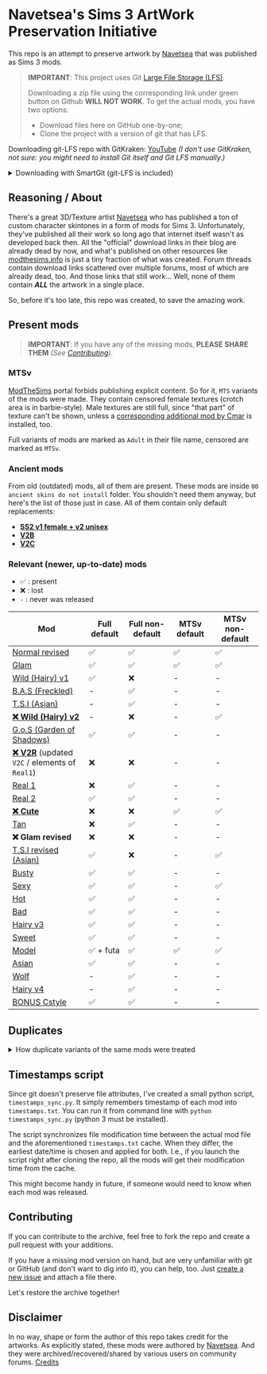 # **Navetsea**'s Sims 3 ArtWork Preservation Initiative

This repo is an attempt to preserve artwork by [Navetsea](https://navetsea.blogspot.com/) that was published as Sims 3 mods.

> __IMPORTANT__: This project uses Git [Large File Storage (LFS)](https://git-lfs.github.com/).
> 
> Downloading a zip file using the corresponding link under green button on Github **WILL NOT WORK**. To get the actual mods, you have two options:
> 
> * Download files here on GitHub one-by-one;
> * Clone the project with a version of git that has LFS.

Downloading git-LFS repo with GitKraken: [YouTube](https://www.youtube.com/watch?v=S03EEusFxoI) _(I don't use GitKraken, not sure: you might need to install Git itself and Git LFS manually.)_

<details>
<summary>Downloading with SmartGit (git-LFS is included)</summary>

0. [Download SmartGit](https://www.syntevo.com/smartgit/download/) and install it / unpack portable version.
1. _**Repository > Clone**_. Specify the URL of this repo, available here (on GitHub) at the green `Code` button above. If you're not sure which one to use, select HTTPS.
2. Select `initial_pre-LFS` branch and specify local folder to save to. Finish the cloning process.
3. _**Local > LFS > Install...**_ > wait till LFS installation is complete _(it should say that in **Output** window; **Status bar** should say "Ready", "Done" or smth. similar)_.
4. Switch to the `main` branch _(double-click it under "origin", in **Branches** window)_.
5. Wait till it downloads the latest version of files. Done! ✅
</details>

## Reasoning / About
There's a great 3D/Texture artist [Navetsea](https://navetsea.blogspot.com/) who has published a ton of custom character skintones in a form of mods for Sims 3. Unfortunately, they've published all their work so long ago that internet itself wasn't as developed back then. All the "official" download links in their blog are already dead by now, and what's published on other resources like [modthesims.info](https://modthesims.info/d/479460/face-in-revised-default-amp-non-default-natural-realistic-style-skin.html) is just a tiny fraction of what was created. Forum threads contain download links scattered over multiple forums, most of which are already dead, too. And those links that still work... Well, none of them contain _**ALL**_ the artwork in a single place.

So, before it's too late, this repo was created, to save the amazing work.

## Present mods
> __IMPORTANT__: If you have any of the missing mods, **PLEASE SHARE THEM** *(See [Contributing](#contributing))*.

### MTSv
[ModTheSims](https://modthesims.info/d/479460) portal forbids publishing explicit content. So for it, `MTS` variants of the mods were made. They contain censored female textures (crotch area is in barbie-style). Male textures are still full, since "that part" of texture can't be shown, unless a [corresponding additional mod by Cmar](http://sexysims.info/download.php?t=173718) is installed, too.

Full variants of mods are marked as `Adult` in their file name, censored are marked as `MTSv`.

### Ancient mods
From old (outdated) mods, all of them are present. These mods are inside `00 ancient skins do not install` folder. You shouldn't need them anyway, but here's the list of those just in case. All of them contain only default replacements:

- [**SS2 v1 female + v2 unisex**](/00%20ancient%20skins%20do%20not%20install/SS2%20v1%20female%20%2B%20v2%20unisex)
- [**V2B**](/00%20ancient%20skins%20do%20not%20install/V2B)
- [**V2C**](/00%20ancient%20skins%20do%20not%20install/V2C)

### Relevant (newer, up-to-date) mods

- ✅ : present
- ❌ : lost
- `-` : never was released

| Mod                                                                | Full default | Full non-default | MTSv default | MTSv non-default |
| ------------------------------------------------------------------ | ------------ | ---------------- | ------------ | ---------------- |
| [Normal revised](/01%20Normal%20revised)                           | ✅            | ✅                | ✅            | ✅                |
| [Glam](/02%20Glam)                                                 | ✅            | ✅                | ✅            | ✅                |
| [Wild (Hairy) v1](/03%20Wild%20(Hairy)%20v1)                       | ✅            | ❌                | -            | -                |
| [B.A.S (Freckled)](/04%20B.A.S%20(Freckled))                       | -            | ✅                | -            | -                |
| [T.S.I (Asian)](/05%20T.S.I%20(Asian))                             | -            | ✅                | -            | -                |
| [**❌ Wild (Hairy) v2**](/06%20Wild%20(Hairy)%20v2)                 | -            | ❌                | -            | ✅                |
| [G.o.S (Garden of Shadows)](/07%20G.o.S%20(Garden%20of%20Shadows)) | ✅            | ✅                | -            | -                |
| [**❌ V2R**](/08%20V2R) (updated `V2C` / elements of `Real1`)       | ❌            | ❌                | -            | -                |
| [Real 1](/09%20Real%201)                                           | ❌            | ✅                | -            | -                |
| [Real 2](/10%20Real%202)                                           | ✅            | ✅                | -            | -                |
| [**❌ Cute**](/11%20Cute)                                           | ❌            | ❌                | ✅            | ✅                |
| [Tan](/12%20Tan)                                                   | ❌            | ✅                | -            | -                |
| **❌ Glam revised**                                                 | ❌            | ❌                | -            | -                |
| [T.S.I revised (Asian)](/14%20T.S.I%20revised%20(Asian))           | ✅            | ❌                | -            | ✅                |
| [Busty](/15%20Busty)                                               | ✅            | ✅                | -            | -                |
| [Sexy](/16%20Sexy)                                                 | ✅            | ✅                | -            | ✅                |
| [Hot](/17%20Hot)                                                   | ✅            | ✅                | -            | -                |
| [Bad](/18.1%20Bad)                                                 | ✅            | ✅                | -            | -                |
| [Hairy v3](/18.2%20Hairy%20v3)                                     | ✅            | ✅                | -            | -                |
| [Sweet](/19%20Sweet)                                               | ✅            | ✅                | -            | -                |
| [Model](/20%20Model)                                               | ✅ + futa     | ✅                | ✅            | ✅                |
| [Asian](/21%20Asian)                                               | ✅            | ✅                | -            | -                |
| [Wolf](/22%20Wolf)                                                 | -            | ✅                | -            | -                |
| [Hairy v4](/23%20Hairy%20v4)                                       | -            | ✅                | -            | -                |
| [BONUS Cstyle](/BONUS%20Cstyle)                                    | ✅            | ✅                | -            | -                |

## Duplicates
<details>
<summary>How duplicate variants of the same mods were treated</summary>

If you try to search for Navetsea's mods yourself, you'll soon discover that there are multiple different binary `.package` files for each mod in the internet. It's unclear what's the difference between them and which one you should choose.

Therefore, I have downloaded all the possible variations of Navetsea's mods that I was able to find and I manually compared them. First, with bit-to-bit comparison. Then, using s3pe v14-0222-1852 I've actually extracted their contents (the textures themselves) and compared those.
When a bunch of duplicates were found, I've chosen the file with the smallest size. As far as I managed to learn it myself, `.package` file is basically just an archive. So if two files have exactly the same contents, they are effectively the same mod. The smaller one is just compressed better.

Feel free to correct me if I got it wrong (other, bigger versions of each file are kept in git history anyway).

Everything from all the following links is already in this repo - in one way or another:

- All the mods available for download on modthesims.info
- The main archive by [wapitawg](https://www.loverslab.com/profile/577239-wapitawg/):
	
	- https://www.loverslab.com/topic/177185-navetsea-face-in-skins-collection-25-skins-in-default-and-non-default-versions/
	
	- https://mega.nz/folder/UgBCwbpQ#le0T3O2UCryBMo8qziB3Dg
- https://www.loverslab.com/topic/77817-navetsea-skins/#comment-1897886 / http://www.mediafire.com/download/cd33i3frcw22uf3/navetsea_skins.rar
- https://www.loverslab.com/topic/77817-navetsea-skins/#comment-1897886 / https://www.mediafire.com/folder/ta2jxwevxenqs/navetsea_skins
- https://www.loverslab.com/topic/77817-navetsea-skins/#comment-1899629 / http://simfileshare.net/download/144124/
- https://www.loverslab.com/topic/77817-navetsea-skins/#comment-2152693
- https://www.loverslab.com/topic/77817-navetsea-skins/#comment-2158835
- https://www.loverslab.com/topic/77817-navetsea-skins/page/2/#comment-3253139

- https://modthesims.info/showthread.php?p=4616774#post4616774 / https://www.mediafire.com/file/4m5p4gspeyhg6k7/navetsea_F-IN_TS3_Adult_real2_default.7z/file
- https://modthesims.info/showthread.php?p=5095588#post5095588 / https://www.mediafire.com/file/7jwx7l5jye4sdmd/navetseaF-INTS3MTSvcutenondefault.7z/file
- https://modthesims.info/showthread.php?p=5175045#post5175045 / http://depositfiles.com/files/vtcqxi5nx
- https://modthesims.info/showthread.php?p=5441275#post5441275 / https://mega.nz/#!3J8wGKZS!qMpsqvqjprPyGhfUlbJyqGG96I7fJzZygeDyFBWrwwI

</details>

## Timestamps script
Since git doesn't preserve file attributes, I've created a small python script, `timestamps_sync.py`.
It simply remembers timestamp of each mod into `timestamps.txt`. You can run it from command line with `python timestamps_sync.py` (python 3 must be installed).

The script synchronizes file modification time between the actual mod file and the aforementioned `timestamps.txt` cache. When they differ, the earliest date/time is chosen and applied for both. I.e., if you launch the script right after cloning the repo, all the mods will get their modification time from the cache.

This might become handy in future, if someone would need to know when each mod was released.

## Contributing
If you can contribute to the archive, feel free to fork the repo and create a pull request with your additions.

If you have a missing mod version on hand, but are very unfamiliar with git or GitHub (and don't want to dig into it), you can help, too. Just [create a new issue](../../issues) and attach a file there.

Let's restore the archive together!

## Disclaimer
In no way, shape or form the author of this repo takes credit for the artworks. As explicitly stated, these mods were authored by [Navetsea](https://navetsea.blogspot.com/). And they were archived/recovered/shared by various users on community forums. [Credits](/CREDITS.md)

